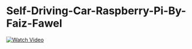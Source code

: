 # Self-Driving-Car-Raspberry-Pi-By-Faiz-Fawel

[![Watch Video](https://github.com/murtazahassan/Neural-Networks-Self-Driving-Car-Raspberry-Pi/blob/main/Other/Project%20Overview.png)](https://youtu.be/VoBsLc8V0Q0)

